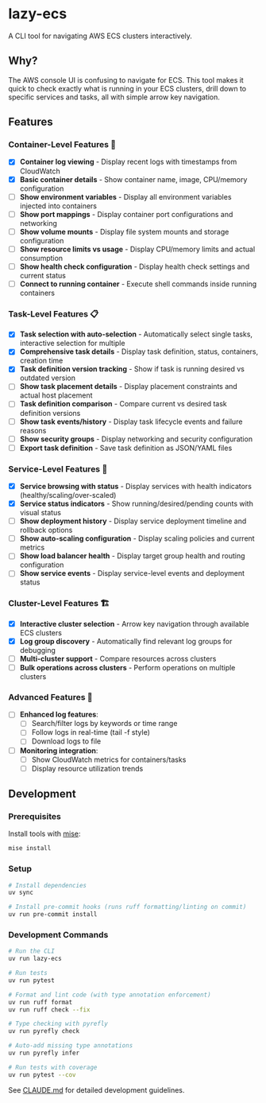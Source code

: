 # lazy-ecs

A CLI tool for navigating AWS ECS clusters interactively.

## Why?

The AWS console UI is confusing to navigate for ECS. This tool makes it quick to check exactly what is running in your ECS clusters, drill down to specific services and tasks, all with simple arrow key navigation.

## Features

### Container-Level Features 🚀

- [x] **Container log viewing** - Display recent logs with timestamps from CloudWatch
- [x] **Basic container details** - Show container name, image, CPU/memory configuration
- [ ] **Show environment variables** - Display all environment variables injected into containers
- [ ] **Show port mappings** - Display container port configurations and networking
- [ ] **Show volume mounts** - Display file system mounts and storage configuration  
- [ ] **Show resource limits vs usage** - Display CPU/memory limits and actual consumption
- [ ] **Show health check configuration** - Display health check settings and current status
- [ ] **Connect to running container** - Execute shell commands inside running containers

### Task-Level Features 📋

- [x] **Task selection with auto-selection** - Automatically select single tasks, interactive selection for multiple
- [x] **Comprehensive task details** - Display task definition, status, containers, creation time
- [x] **Task definition version tracking** - Show if task is running desired vs outdated version
- [ ] **Show task placement details** - Display placement constraints and actual host placement
- [ ] **Task definition comparison** - Compare current vs desired task definition versions
- [ ] **Show task events/history** - Display task lifecycle events and failure reasons
- [ ] **Show security groups** - Display networking and security configuration
- [ ] **Export task definition** - Save task definition as JSON/YAML files

### Service-Level Features 🔧

- [x] **Service browsing with status** - Display services with health indicators (healthy/scaling/over-scaled)
- [x] **Service status indicators** - Show running/desired/pending counts with visual status
- [ ] **Show deployment history** - Display service deployment timeline and rollback options
- [ ] **Show auto-scaling configuration** - Display scaling policies and current metrics
- [ ] **Show load balancer health** - Display target group health and routing configuration
- [ ] **Show service events** - Display service-level events and deployment status

### Cluster-Level Features 🏗️

- [x] **Interactive cluster selection** - Arrow key navigation through available ECS clusters
- [x] **Log group discovery** - Automatically find relevant log groups for debugging
- [ ] **Multi-cluster support** - Compare resources across clusters
- [ ] **Bulk operations across clusters** - Perform operations on multiple clusters

### Advanced Features 🎯

- [ ] **Enhanced log features**:
  - [ ] Search/filter logs by keywords or time range
  - [ ] Follow logs in real-time (tail -f style) 
  - [ ] Download logs to file
- [ ] **Monitoring integration**:
  - [ ] Show CloudWatch metrics for containers/tasks
  - [ ] Display resource utilization trends

## Development

### Prerequisites

Install tools with [mise](https://mise.jdx.dev/):

```bash
mise install
```

### Setup

```bash
# Install dependencies
uv sync

# Install pre-commit hooks (runs ruff formatting/linting on commit)
uv run pre-commit install
```

### Development Commands

```bash
# Run the CLI
uv run lazy-ecs

# Run tests
uv run pytest

# Format and lint code (with type annotation enforcement)
uv run ruff format
uv run ruff check --fix

# Type checking with pyrefly
uv run pyrefly check

# Auto-add missing type annotations
uv run pyrefly infer

# Run tests with coverage
uv run pytest --cov
```

See [CLAUDE.md](CLAUDE.md) for detailed development guidelines.
